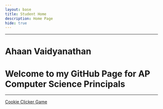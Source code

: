 ```yaml
---
layout: base
title: Student Home 
description: Home Page
hide: true
---
```


---
# Ahaan Vaidyanathan 
# Welcome to my GitHub Page for AP Computer Science Principals
---



<a href="{{ site.baseurl }}/_posts/2024/09/03/cookie-clicker/" class="button-link">Cookie Clicker Game</a>

